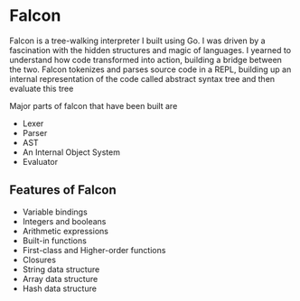 # Falcon

Falcon is a tree-walking interpreter I built using Go. I was driven by a fascination with the hidden structures and magic of languages. I yearned to understand how code transformed into action, building a bridge between the two.
Falcon tokenizes and parses source code in a REPL, building up an internal representation of the code called abstract syntax tree and then evaluate this tree

Major parts of falcon that have been built are

- Lexer
- Parser
- AST
- An Internal Object System
- Evaluator

 ## Features of Falcon
 
- Variable bindings
- Integers and booleans
- Arithmetic expressions
- Built-in functions
- First-class and Higher-order functions
- Closures
- String data structure
- Array data structure
- Hash data structure
